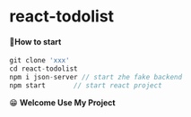 # react-todolist
#### :wrench:How to start

```javascript
git clone 'xxx'
cd react-todolist
npm i json-server // start zhe fake backend
npm start		// start react project
```

:grin: **Welcome Use My Project**

